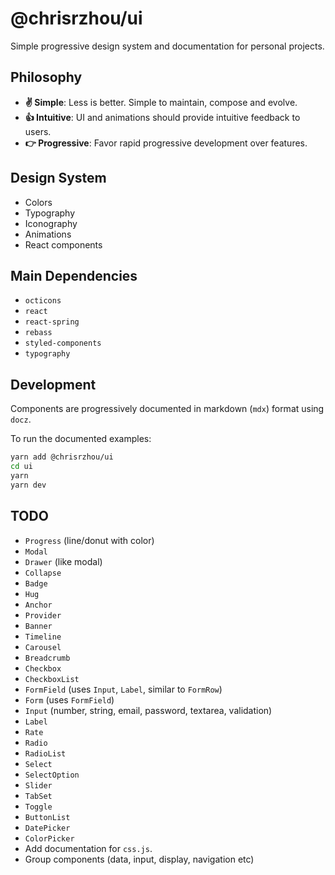 # @chrisrzhou/ui

Simple progressive design system and documentation for personal projects.

## Philosophy

- **✌️ Simple**: Less is better. Simple to maintain, compose and evolve.
- **👍 Intuitive**: UI and animations should provide intuitive feedback to users.
- **👉 Progressive**: Favor rapid progressive development over features.

## Design System

- Colors
- Typography
- Iconography
- Animations
- React components

## Main Dependencies

- `octicons`
- `react`
- `react-spring`
- `rebass`
- `styled-components`
- `typography`

## Development

Components are progressively documented in markdown (`mdx`) format using `docz`.

To run the documented examples:

```bash
yarn add @chrisrzhou/ui
cd ui
yarn
yarn dev
```

## TODO

- `Progress` (line/donut with color)
- `Modal`
- `Drawer` (like modal)
- `Collapse`
- `Badge`
- `Hug`
- `Anchor`
- `Provider`
- `Banner`
- `Timeline`
- `Carousel`
- `Breadcrumb`
- `Checkbox`
- `CheckboxList`
- `FormField` (uses `Input`, `Label`, similar to `FormRow`)
- `Form` (uses `FormField`)
- `Input` (number, string, email, password, textarea, validation)
- `Label`
- `Rate`
- `Radio`
- `RadioList`
- `Select`
- `SelectOption`
- `Slider`
- `TabSet`
- `Toggle`
- `ButtonList`
- `DatePicker`
- `ColorPicker`
- Add documentation for `css.js`.
- Group components (data, input, display, navigation etc)
